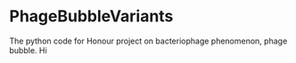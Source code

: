 # PhageBubbleVariants
The python code for Honour project on bacteriophage phenomenon, phage bubble. 
Hi